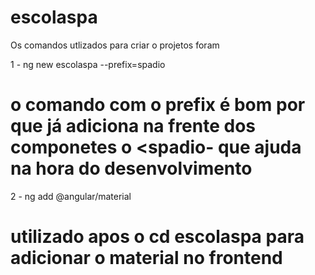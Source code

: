 # escolaspa


Os comandos utlizados para criar o projetos foram

1 - ng new escolaspa --prefix=spadio 
# o comando com o prefix é bom por que já adiciona na frente dos componetes o <spadio- que ajuda na hora do desenvolvimento

2 - ng add @angular/material

# utilizado apos o cd escolaspa para adicionar o material no frontend
